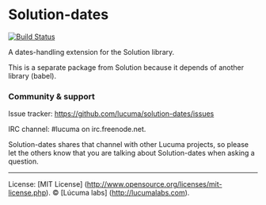 
# Solution-dates

[![Build Status](https://travis-ci.org/lucuma/solution-dates.png)](https://travis-ci.org/lucuma/solution-dates)

A dates-handling extension for the Solution library.

This is a separate package from Solution because it depends of another library (babel).


### Community & support

Issue tracker: https://github.com/lucuma/solution-dates/issues

IRC channel: #lucuma on irc.freenode.net.

Solution-dates shares that channel with other Lucuma projects, so please let the others know that you are talking about Solution-dates when asking a question.

---------------------------------------
License: [MIT License] (http://www.opensource.org/licenses/mit-license.php).
© [Lúcuma labs] (http://lucumalabs.com).  


